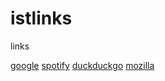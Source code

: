 # istlinks
links

[google](https://www.google\.com)
[spotify](https://www.spotify\.com)
[duckduckgo](https://www.duckduckgo\.com)
[mozilla](https://www.mozilla\.org)
